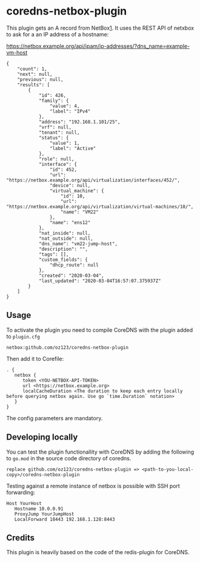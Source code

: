 # coredns-netbox-plugin

This plugin gets an A record from NetBox[1]. It uses the REST API of netxbox
to ask for a an IP address of a hostname:

https://netbox.example.org/api/ipam/ip-addresses/?dns_name=example-vm-host


```
{
    "count": 1,
    "next": null,
    "previous": null,
    "results": [
        {
            "id": 426,
            "family": {
                "value": 4,
                "label": "IPv4"
            },
            "address": "192.168.1.101/25",
            "vrf": null,
            "tenant": null,
            "status": {
                "value": 1,
                "label": "Active"
            },
            "role": null,
            "interface": {
                "id": 452,
                "url": "https://netbox.example.org/api/virtualization/interfaces/452/",
                "device": null,
                "virtual_machine": {
                    "id": 10,
                    "url": "https://netbox.example.org/api/virtualization/virtual-machines/10/",
                    "name": "VM22"
                },
                "name": "ens12"
            },
            "nat_inside": null,
            "nat_outside": null,
            "dns_name": "vm22-jump-host",
            "description": "",
            "tags": [],
            "custom_fields": {
                "dhcp_route": null
            },
            "created": "2020-03-04",
            "last_updated": "2020-03-04T16:57:07.375937Z"
        }
    ]
}
```

## Usage

To activate the plugin you need to compile CoreDNS with the plugin added
to `plugin.cfg`

```
netbox:github.com/oz123/coredns-netbox-plugin
```

Then add it to Corefile:

```
. {
   netbox {
      token <YOU-NETBOX-API-TOKEN>
      url <https://netbox.example.org>
      localCacheDuration <The duration to keep each entry locally before querying netbox again. Use go `time.Duration` notation>
   }
}
```

The config parameters are mandatory.
## Developing locally

You can test the plugin functionallity with CoreDNS by adding the following to
`go.mod` in the source code directory of coredns.

```
replace github.com/oz123/coredns-netbox-plugin => <path-to-you-local-copy>/coredns-netbox-plugin
```

Testing against a remote instance of netbox is possible with SSH port forwarding:

```
Host YourHost
   Hostname 10.0.0.91
   ProxyJump YourJumpHost
   LocalForward 18443 192.168.1.128:8443
```

## Credits

This plugin is heavily based on the code of the redis-plugin for CoreDNS.


[1]: https://netbox.readthedocs.io/en/stable/
